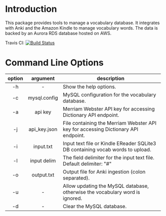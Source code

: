 # Introduction

This package provides tools to manage a vocabulary database. It integrates with Anki and the Amazon Kindle to manage
vocabulary words. The data is backed by an Aurora RDS database hosted on AWS.

Travis CI: [![Build Status](https://travis-ci.org/MusicalNeutrino/Vocab.svg?branch=master)](https://travis-ci.org/MusicalNeutrino/Vocab)

# Command Line Options

| option | argument     | description                                                                                  |
|:------:|:------------:|----------------------------------------------------------------------------------------------|
|   -h   | -            | Show the help options.                                                                       |
|   -c   | mysql.config | MySQL configuration for the vocabulary database.                                             |
|   -a   | api key      | Merriam Webster API key for accessing Dictionary API endpoint.                               |
|   -j   | api_key.json | File containing the Merriam Webster API key for accessing Dictionary API endpoint.           |
|   -i   | input.txt    | Input text file or Kindle EReader SQLite3 DB containing vocab words to upload.               |
|   -l   | input delim  | The field delimiter for the input text file. Default delimiter: "#"                          |
|   -o   | output.txt   | Output file for Anki ingestion (colon separated).                                            |
|   -u   | -            | Allow updating the MySQL database, otherwise the vocabulary word is ignored.                 |
|   -d   | -            | Clear the MySQL database.                                                                    |
